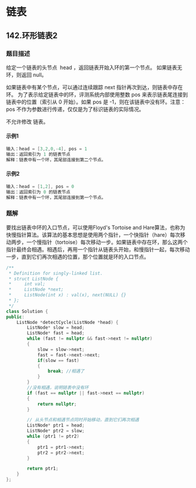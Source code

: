 # 链表

## 142.环形链表2

### 题目描述

给定一个链表的头节点  head ，返回链表开始入环的第一个节点。 如果链表无环，则返回 null。

如果链表中有某个节点，可以通过连续跟踪 next 指针再次到达，则链表中存在环。 为了表示给定链表中的环，评测系统内部使用整数 pos 来表示链表尾连接到链表中的位置（索引从 0 开始）。如果 pos 是 -1，则在该链表中没有环。注意：pos 不作为参数进行传递，仅仅是为了标识链表的实际情况。

不允许修改 链表。

#### 示例1

```cpp
输入：head = [3,2,0,-4], pos = 1
输出：返回索引为 1 的链表节点
解释：链表中有一个环，其尾部连接到第二个节点。
```
#### 示例2

```cpp
输入：head = [1,2], pos = 0
输出：返回索引为 0 的链表节点
解释：链表中有一个环，其尾部连接到第一个节点。
```

### 题解
要找出链表中环的入口节点，可以使用Floyd's Tortoise and Hare算法，也称为快慢指针算法。该算法的基本思想是使用两个指针，一个快指针（hare）每次移动两步，一个慢指针（tortoise）每次移动一步。如果链表中存在环，那么这两个指针最终会相遇。相遇后，再用一个指针从链表头开始，和慢指针一起，每次移动一步，直到它们再次相遇的位置，那个位置就是环的入口节点。

```cpp
/**
 * Definition for singly-linked list.
 * struct ListNode {
 *     int val;
 *     ListNode *next;
 *     ListNode(int x) : val(x), next(NULL) {}
 * };
 */
class Solution {
public:
    ListNode *detectCycle(ListNode *head) {
        ListNode* slow = head;
        ListNode* fast = head;
        while (fast != nullptr && fast->next != nullptr)
        {
            slow = slow->next;
            fast = fast->next->next;
            if(slow == fast)
            {
                break; //相遇了
            }
        } 
        //没有相遇，说明链表中没有环
        if (fast == nullptr || fast->next == nullptr)
        {
            return nullptr;
        }

        // 从头节点和相遇节点同时开始移动，直到它们再次相遇
        ListNode* ptr1 = head;
        ListNode* ptr2 = slow;
        while (ptr1 != ptr2)
        {
            ptr1 = ptr1->next;
            ptr2 = ptr2->next;
        }

        return ptr1;
    }
};
```
